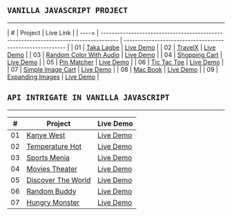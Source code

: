 ## `VANILLA JAVASCRIPT PROJECT`

---

|   #   |                                         Project                                      |                      Live Link                             |
| ----= | ------------------------------------------------------------------------------------ | ---------------------------------------------------------  |
|  01   | [Taka Lagbe](https://github.com/farhan-nahid/taka-lagbe)                             | [Live Demo](https://taka-lagbe.netlify.app/)               |
|  02   | [TravelX](https://github.com/farhan-nahid/travelX)                                   | [Live Demo](https://travel-x.vercel.app/)                  |
|  03   | [Random Color With Audio](https://github.com/farhan-nahid/random-color-with-audio)   | [Live Demo](https://random-color-with-audio.netlify.app/)  |
|  04   | [Shopping Cart](https://github.com/farhan-nahid/shopping-cart)                       | [Live Demo](https://shopping-cart-dom.vercel.app/)         |
|  05   | [Pin Matcher](https://github.com/farhan-nahid/pin-matcher)                           | [Live Demo](https://pin-matcher.vercel.app/)               |
|  06   | [Tic Tac Toe](https://github.com/farhan-nahid/tic-tac-toc)                           | [Live Demo](https://js-tic-tac-toe.vercel.app/)            |
|  07   | [Simple Image Cart](https://github.com/farhan-nahid/simple-image-cart)               | [Live Demo](https://simple-image-cart.vercel.app/)         |
|  08   | [Mac Book](https://github.com/farhan-nahid/mac-book)                                 | [Live Demo](https://mac-book.vercel.app/)                  |
|  09   | [Expanding Images](https://github.com/farhan-nahid/expanding-images)                 | [Live Demo](https://expanding-img.vercel.app/)             |











## `API INTRIGATE IN VANILLA JAVASCRIPT`

---

|   #   |                                         Project                                      |                      Live Demo                            |
| ----- | ------------------------------------------------------------------------------------ | ----------------------------------------------------      |
|  01   | [Kanye West](https://github.com/farhan-nahid/kanye-west)                             | [Live Demo](https://kanye--west.vercel.app/)              |
|  02   | [Temperature Hot](https://github.com/farhan-nahid/temperature-hot)                   | [Live Demo](https://temperature-hot.vercel.app/)          |
|  03   | [Sports Menia](https://github.com/farhan-nahid/sports-menia)                         | [Live Demo](https://sports-menia.vercel.app/)             |
|  04   | [Movies Theater](https://github.com/farhan-nahid/movies-theater)                     | [Live Demo](https://movies-theater.vercel.app/)           |
|  05   | [Discover The World](https://github.com/farhan-nahid/discover-the-world)             | [Live Demo](https://discover-the-world.vercel.app/)       |
|  06   | [Random Buddy](https://github.com/farhan-nahid/random-buddy)                         | [Live Demo](https://random-buddy.vercel.app/)             |
|  07   | [Hungry Monster](https://github.com/farhan-nahid/hungry-monster)                     | [Live Demo](https://hungry-monster.vercel.app/)           |



















